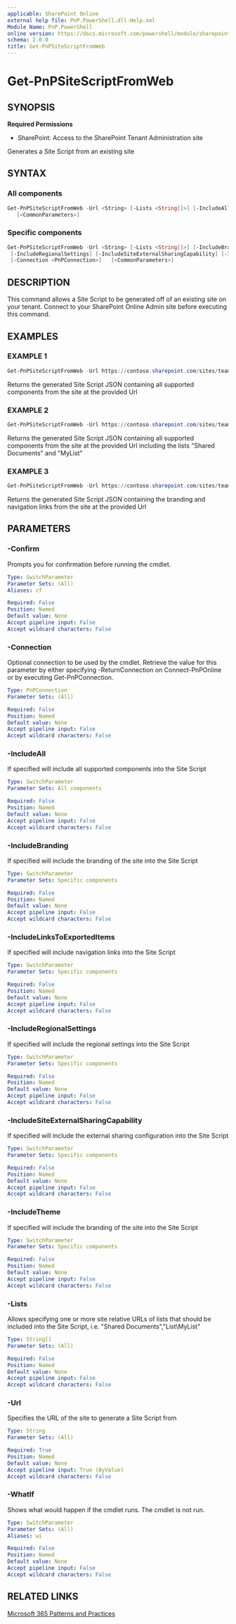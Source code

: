 ```yaml
---
applicable: SharePoint Online
external help file: PnP.PowerShell.dll-Help.xml
Module Name: PnP.PowerShell
online version: https://docs.microsoft.com/powershell/module/sharepoint-pnp/get-pnpsitescriptfromweb
schema: 2.0.0
title: Get-PnPSiteScriptFromWeb
---
```


# Get-PnPSiteScriptFromWeb

## SYNOPSIS

**Required Permissions**

* SharePoint: Access to the SharePoint Tenant Administration site

Generates a Site Script from an existing site

## SYNTAX

### All components
```powershell
Get-PnPSiteScriptFromWeb -Url <String> [-Lists <String[]>] [-IncludeAll] [-Connection <PnPConnection>]
   [<CommonParameters>]
```

### Specific components
```powershell
Get-PnPSiteScriptFromWeb -Url <String> [-Lists <String[]>] [-IncludeBranding] [-IncludeLinksToExportedItems]
 [-IncludeRegionalSettings] [-IncludeSiteExternalSharingCapability] [-IncludeTheme]
 [-Connection <PnPConnection>]   [<CommonParameters>]
```

## DESCRIPTION
This command allows a Site Script to be generated off of an existing site on your tenant. Connect to your SharePoint Online Admin site before executing this command.

## EXAMPLES

### EXAMPLE 1
```powershell
Get-PnPSiteScriptFromWeb -Url https://contoso.sharepoint.com/sites/teamsite -IncludeAll
```

Returns the generated Site Script JSON containing all supported components from the site at the provided Url

### EXAMPLE 2
```powershell
Get-PnPSiteScriptFromWeb -Url https://contoso.sharepoint.com/sites/teamsite -IncludeAll -Lists "Shared Documents","Lists\MyList"
```

Returns the generated Site Script JSON containing all supported components from the site at the provided Url including the lists "Shared Documents" and "MyList"

### EXAMPLE 3
```powershell
Get-PnPSiteScriptFromWeb -Url https://contoso.sharepoint.com/sites/teamsite -IncludeBranding -IncludeLinksToExportedItems
```

Returns the generated Site Script JSON containing the branding and navigation links from the site at the provided Url

## PARAMETERS

### -Confirm
Prompts you for confirmation before running the cmdlet.

```yaml
Type: SwitchParameter
Parameter Sets: (All)
Aliases: cf

Required: False
Position: Named
Default value: None
Accept pipeline input: False
Accept wildcard characters: False
```

### -Connection
Optional connection to be used by the cmdlet. Retrieve the value for this parameter by either specifying -ReturnConnection on Connect-PnPOnline or by executing Get-PnPConnection.

```yaml
Type: PnPConnection
Parameter Sets: (All)

Required: False
Position: Named
Default value: None
Accept pipeline input: False
Accept wildcard characters: False
```

### -IncludeAll
If specified will include all supported components into the Site Script

```yaml
Type: SwitchParameter
Parameter Sets: All components

Required: False
Position: Named
Default value: None
Accept pipeline input: False
Accept wildcard characters: False
```

### -IncludeBranding
If specified will include the branding of the site into the Site Script

```yaml
Type: SwitchParameter
Parameter Sets: Specific components

Required: False
Position: Named
Default value: None
Accept pipeline input: False
Accept wildcard characters: False
```

### -IncludeLinksToExportedItems
If specified will include navigation links into the Site Script

```yaml
Type: SwitchParameter
Parameter Sets: Specific components

Required: False
Position: Named
Default value: None
Accept pipeline input: False
Accept wildcard characters: False
```

### -IncludeRegionalSettings
If specified will include the regional settings into the Site Script

```yaml
Type: SwitchParameter
Parameter Sets: Specific components

Required: False
Position: Named
Default value: None
Accept pipeline input: False
Accept wildcard characters: False
```

### -IncludeSiteExternalSharingCapability
If specified will include the external sharing configuration into the Site Script

```yaml
Type: SwitchParameter
Parameter Sets: Specific components

Required: False
Position: Named
Default value: None
Accept pipeline input: False
Accept wildcard characters: False
```

### -IncludeTheme
If specified will include the branding of the site into the Site Script

```yaml
Type: SwitchParameter
Parameter Sets: Specific components

Required: False
Position: Named
Default value: None
Accept pipeline input: False
Accept wildcard characters: False
```

### -Lists
Allows specifying one or more site relative URLs of lists that should be included into the Site Script, i.e. "Shared Documents","List\MyList"

```yaml
Type: String[]
Parameter Sets: (All)

Required: False
Position: Named
Default value: None
Accept pipeline input: False
Accept wildcard characters: False
```

### -Url
Specifies the URL of the site to generate a Site Script from

```yaml
Type: String
Parameter Sets: (All)

Required: True
Position: Named
Default value: None
Accept pipeline input: True (ByValue)
Accept wildcard characters: False
```

### -WhatIf
Shows what would happen if the cmdlet runs. The cmdlet is not run.

```yaml
Type: SwitchParameter
Parameter Sets: (All)
Aliases: wi

Required: False
Position: Named
Default value: None
Accept pipeline input: False
Accept wildcard characters: False
```

## RELATED LINKS

[Microsoft 365 Patterns and Practices](https://aka.ms/m365pnp)